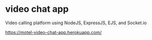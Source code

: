 # video chat app

Video calling platform using NodeJS, ExpressJS, EJS, and Socket.io

https://motel-video-chat-app.herokuapp.com/